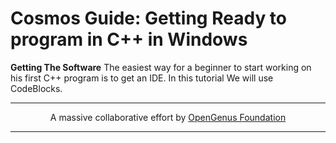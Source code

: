 # Cosmos Guide: Getting Ready to program in C++ in Windows
<b3> <b>Getting The Software</b> </b3>
The easiest way for a beginner to start working on his first C++ program is to get an IDE. In this tutorial We will use CodeBlocks.


---

<p align="center">
	A massive collaborative effort by <a href="https://github.com/OpenGenus/cosmos">OpenGenus Foundation</a> 
</p>

---
